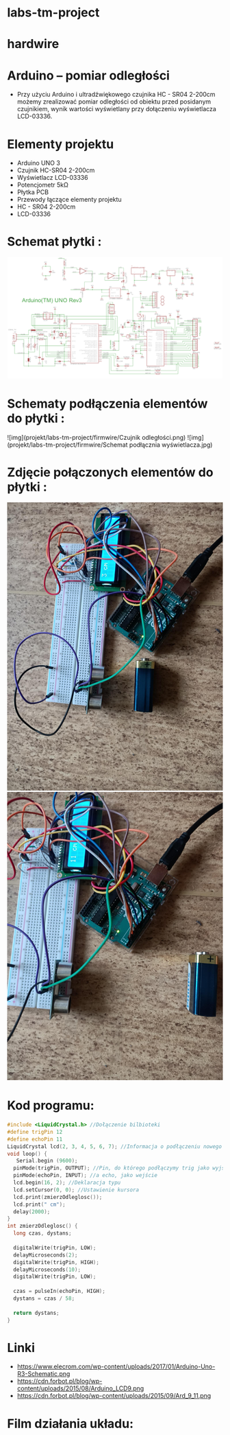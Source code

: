 # labs-tm-project

# hardwire

# Arduino – pomiar odległości

- Przy użyciu Arduino i ultradźwiękowego czujnika HC - SR04 2-200cm możemy zrealizować pomiar odległości od obiektu przed posidanym czujnikiem, wynik wartości wyświetlany przy dołączeniu wyświetlacza LCD-03336.

# Elementy projektu

- Arduino UNO 3
- Czujnik HC-SR04 2-200cm
- Wyświetlacz LCD-03336
- Potencjometr 5kΩ
- Płytka PCB
- Przewody łączące elementy projektu
- HC - SR04 2-200cm
- LCD-03336

# Schemat płytki :

![img](./firmwire/Arduino-Uno-R3-Schematic.png)

# Schematy podłączenia elementów do płytki :

![img](projekt/labs-tm-project/firmwire/Czujnik odległości.png)
![img](projekt/labs-tm-project/firmwire/Schemat podłącznia wyświetlacza.jpg)

# Zdjęcie połączonych elementów do płytki :

![img](./firmwire/zdj1.png)
![img](./firmwire/zdj2.png)

# Kod programu:

```cpp
#include <LiquidCrystal.h> //Dołączenie bilbioteki
#define trigPin 12
#define echoPin 11
LiquidCrystal lcd(2, 3, 4, 5, 6, 7); //Informacja o podłączeniu nowego wyświetlacza
void loop() {
   Serial.begin (9600);
  pinMode(trigPin, OUTPUT); //Pin, do którego podłączymy trig jako wyjście
  pinMode(echoPin, INPUT); //a echo, jako wejście
  lcd.begin(16, 2); //Deklaracja typu
  lcd.setCursor(0, 0); //Ustawienie kursora
  lcd.print(zmierzOdleglosc());
  lcd.print(" cm");
  delay(2000);
}
int zmierzOdleglosc() {
  long czas, dystans;

  digitalWrite(trigPin, LOW);
  delayMicroseconds(2);
  digitalWrite(trigPin, HIGH);
  delayMicroseconds(10);
  digitalWrite(trigPin, LOW);

  czas = pulseIn(echoPin, HIGH);
  dystans = czas / 58;

  return dystans;
}
```

# Linki

- https://www.elecrom.com/wp-content/uploads/2017/01/Arduino-Uno-R3-Schematic.png
- https://cdn.forbot.pl/blog/wp-content/uploads/2015/08/Arduino_LCD9.png
- https://cdn.forbot.pl/blog/wp-content/uploads/2015/09/Ard_9_11.png

# Film działania układu:
